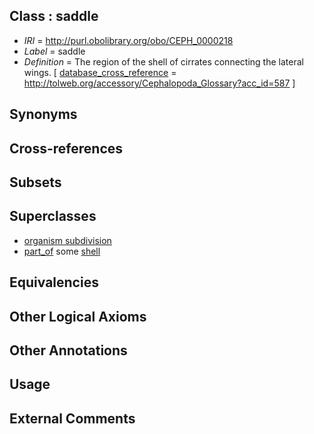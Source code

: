 
## Class : saddle

 * *IRI* = http://purl.obolibrary.org/obo/CEPH_0000218
 * *Label* = saddle
 * *Definition* = The region of the shell of cirrates connecting the lateral wings.  [ [database_cross_reference](../../ef/oboInOwl#hasDbXref.md) = http://tolweb.org/accessory/Cephalopoda_Glossary?acc_id=587 ]

## Synonyms


## Cross-references


## Subsets


## Superclasses

 * [organism subdivision](../../UBERON/75/UBERON_0000475.md)
 * [part_of](../../BFO/50/BFO_0000050.md) some [shell](../../UBERON/12/UBERON_0006612.md)

## Equivalencies


## Other Logical Axioms


## Other Annotations


## Usage


## External Comments

